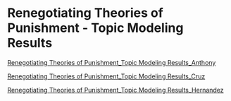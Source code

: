 # Renegotiating Theories of Punishment - Topic Modeling Results

[Renegotiating Theories of Punishment_Topic Modeling Results_Anthony](./Renegotiating_Theories_of_Punishment_Topic_Modeling_Results_Anthony.html)

[Renegotiating Theories of Punishment_Topic Modeling Results_Cruz](./Renegotiating_Theories_of_Punishment_Topic_Modeling_Results_Cruz.html)

[Renegotiating Theories of Punishment_Topic Modeling Results_Hernandez](./Renegotiating_Theories_of_Punishment_Topic_Modeling_Results_Hernandez.html)
